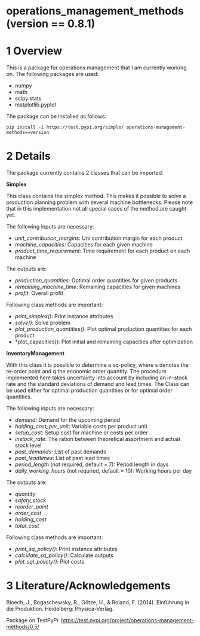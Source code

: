 # operations_management_methods (version == 0.8.1)

# 1 Overview

This is a package for operations management that I am currently working on. The following packages are used:
- numpy
- math
- scipy.stats
- matplotlib.pyplot

The package can be installed as follows:

`pip install -i https://test.pypi.org/simple/ operations-management-methods==version`

# 2 Details

The package currently contains 2 classes that can be imported:

**Simplex**

This class contains the simplex method. This makes it possible to solve a production planning problem with several machine bottlenecks. Please note that in this implementation not all special cases of the method are caught yet.

The following inputs are necessary:
- *unit_contribution_margins*: Uni contribution margin for each product 
- *machine_capacities*: Capacities for each given machine
- *product_time_requirement*: Time requirement for each product on each machine

The outputs are:
- *production_quantities*: Optimal order quantities for given products
- *remaining_machine_time*: Remaining capacities for given machines
- *profit*: Overall profit

Following class methods are important:
- *print_simplex()*: Print instance attributes
- *solve()*: Solve problem
- *plot_production_quantities()*: Plot optimal production quantities for each product
- *plot_capacities(): Plot initial and remaining capacities after optimization

**InventoryManagement**

With this class it is possible to determine a sq-policy, where s denotes the re-order point and q the economic order quantity. The procedure implemented here takes uncertainty into account by including an in-stock rate and the standard deviations of demand and lead times. The Class can be used either for optimal production quantities or for optimal order quantities.

The following inputs are necessary:
- *demand*: Demand for the upcoming period
- *holding_cost_per_unit*: Variable costs per product unit
- *setup_cost*: Setup cost for machine or costs per order
- *instock_rate*: The ration between theoretical assortment and actual stock level
- *past_demands*: List of past demands
- *past_leadtimes*: List of past lead times
- *period_length* (not required, default = 7): Period length in days
- *daily_working_hours* (not required, default = 10): Working hours per day

The outputs are:
- *quantity*
- *safety_stock*
- *reorder_point*
- *order_cost*
- *holding_cost*
- *total_cost*

Following class methods are important:
- *print_sq_policy()*: Print instance attributes
- *calculate_sq_policy()*: Calculate outputs
- *plot_sql_policty()*: Plot costs

# 3 Literature/Acknowledgements

Bloech, J., Bogaschewsky, R., Götze, U., & Roland, F. (2014). Einführung in die Produktion. Heidelberg: Physica-Verlag.

Package on TestPyPi: https://test.pypi.org/project/operations-management-methods/0.5/
